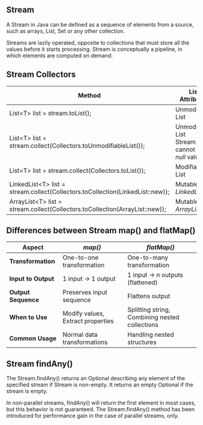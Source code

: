 ## Stream

A Stream in Java can be defined as a sequence of elements from a source, such as arrays, List, Set or any other collection.

Streams are lazily operated, opposite to collections that must store all the values before it starts processing. Stream is conceptually a pipeline, in which elements are computed on demand.


## Stream Collectors

<table><thead><tr><th>Method</th><th>List Attributes</th><th>Java Version</th></tr></thead><tbody><tr><td>List&lt;T&gt; list = stream.toList();</td><td>Unmodifiable List</td><td>Java 16+</td></tr><tr><td>List&lt;T&gt; list = stream.collect(Collectors.toUnmodifiableList());</td><td>Unmodifiable List<br>Stream cannot have <em>null</em> values</td><td>Java 10+</td></tr><tr><td>List&lt;T&gt; list = stream.collect(Collectors.toList());</td><td>Modifiable List</td><td>Java 8+</td></tr><tr><td>LinkedList&lt;T&gt; list = stream.collect(Collectors.toCollection(LinkedList::new));</td><td>Mutable <em>LinkedList</em></td><td>Java 8+</td></tr><tr><td>ArrayList&lt;T&gt; list = stream.collect(Collectors.toCollection(ArrayList::new));</td><td>Mutable <em>ArrayList</em></td><td>Java 8+</td></tr></tbody></table>


## Differences between Stream map() and flatMap()

<table><thead><tr><th>Aspect</th><th><em>map()</em></th><th><em>flatMap()</em></th></tr></thead><tbody><tr><td><strong>Transformation</strong></td><td>One-to-one transformation</td><td>One-to-many transformation</td></tr><tr><td><strong>Input to Output</strong></td><td>1 input -&gt; 1 output</td><td>1 input -&gt; n outputs (flattened)</td></tr><tr><td><strong>Output Sequence</strong></td><td>Preserves input sequence</td><td>Flattens output</td></tr><tr><td><strong>When to Use</strong></td><td>Modify values, Extract properties</td><td>Splitting string, Combining nested collections</td></tr><tr><td><strong>Common Usage</strong></td><td>Normal data transformations</td><td>Handling nested structures</td></tr></tbody></table>

## Stream findAny()

The Stream.findAny() returns an Optional describing any element of the specified stream if Stream is non-empty. It returns an empty Optional if the stream is empty.

In non-parallel streams, findAny() will return the first element in most cases, but this behavior is not guaranteed. The Stream.findAny() method has been introduced for performance gain in the case of parallel streams, only.

